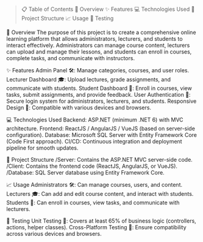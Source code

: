 >📋 Table of Contents
>📖 Overview
>✨ Features
>💻 Technologies Used
>📂 Project Structure
>📈 Usage
>🧪 Testing

📖 Overview
The purpose of this project is to create a comprehensive online learning platform that allows administrators, lecturers, and students to interact effectively. Administrators can manage course content, lecturers can upload and manage their lessons, and students can enroll in courses, complete tasks, and communicate with instructors.

✨ Features
Admin Panel 🛠️: Manage categories, courses, and user roles.
Lecturer Dashboard 🎓: Upload lectures, grade assignments, and communicate with students.
Student Dashboard 📝: Enroll in courses, view tasks, submit assignments, and provide feedback.
User Authentication 🔐: Secure login system for administrators, lecturers, and students.
Responsive Design 📱: Compatible with various devices and browsers.

💻 Technologies Used
Backend: ASP.NET (minimum .NET 6) with MVC architecture.
Frontend: ReactJS / AngularJS / VueJS (based on server-side configuration).
Database: Microsoft SQL Server with Entity Framework Core (Code First approach).
CI/CD: Continuous integration and deployment pipeline for smooth updates.

📂 Project Structure
/Server: Contains the ASP.NET MVC server-side code.
/Client: Contains the frontend code (ReactJS, AngularJS, or VueJS).
/Database: SQL Server database using Entity Framework Core.

📈 Usage
Administrators 🛠️: Can manage courses, users, and content.
Lecturers 🎓: Can add and edit course content, and interact with students.
Students 📝: Can enroll in courses, view tasks, and communicate with lecturers.

🧪 Testing
Unit Testing 🧩: Covers at least 65% of business logic (controllers, actions, helper classes).
Cross-Platform Testing 📱: Ensure compatibility across various devices and browsers.

